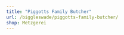 ```yaml
---
title: "Piggotts Family Butcher"
url: /biggleswade/piggotts-family-butcher/
shop: Metzgerei
---
```

